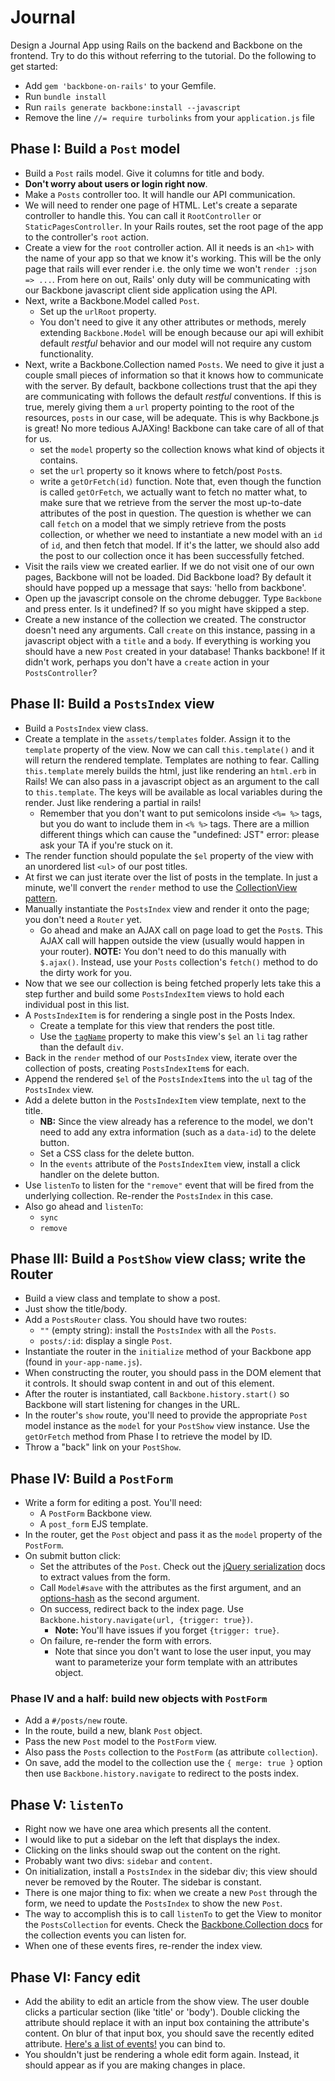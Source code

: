 # Journal

Design a Journal App using Rails on the backend and Backbone on the frontend.
Try to do this without referring to the tutorial. Do the following to get
started:

* Add `gem 'backbone-on-rails'` to your Gemfile.
* Run `bundle install`
* Run `rails generate backbone:install --javascript`
* Remove the line `//= require turbolinks` from your `application.js` file

## Phase I: Build a `Post` model

* Build a `Post` rails model. Give it columns for title and body.
* **Don't worry about users or login right now**.
* Make a `Posts` controller too. It will handle our API communication.
* We will need to render one page of HTML. Let's create a separate
  controller to handle this. You can call it `RootController` or
  `StaticPagesController`. In your Rails routes, set the root page
  of the app to the controller's `root` action.
* Create a view for the `root` controller action. All it needs is an `<h1>`
  with the name of your app so that we know it's working. This will be the
  only page that rails will ever render i.e. the only time we won't
  `render :json => ...`. From here on out, Rails' only duty will be
  communicating with our Backbone javascript client side application using
  the API.
* Next, write a Backbone.Model called `Post`.
    * Set up the `urlRoot` property.
    * You don't need to give it any other attributes or methods, merely
      extending `Backbone.Model` will be enough because our api will
      exhibit default *restful* behavior and our model will not require
      any custom functionality.
* Next, write a Backbone.Collection named `Posts`. We need to give it just
  a couple small pieces of information so that it knows how to communicate
  with the server. By default, backbone collections trust that the api they
  are communicating with follows the default *restful* conventions. If this
  is true, merely giving them a `url` property pointing to the root of the
  resources, `posts` in our case, will be adequate. This is why Backbone.js
  is great! No more tedious AJAXing! Backbone can take care of all of that
  for us.
    * set the `model` property so the collection knows what kind of
      objects it contains.
    * set the `url` property so it knows where to fetch/post `Post`s.
    * write a `getOrFetch(id)` function. Note that, even though the
      function is called `getOrFetch`, we actually want to fetch no
      matter what, to make sure that we retrieve from the server the
      most up-to-date attributes of the post in question. The question
      is whether we can call `fetch` on a model that we simply retrieve
      from the posts collection, or whether we need to instantiate a new
      model with an `id` of `id`, and then fetch that model. If it's the
      latter, we should also add the post to our collection once it has
      been successfully fetched.
* Visit the rails view we created earlier. If we do not visit one of our
  own pages, Backbone will not be loaded. Did Backbone load? By default it
  should have popped up a message that says: 'hello from backbone'.
* Open up the javascript console on the chrome debugger. Type `Backbone`
  and press enter. Is it undefined? If so you might have skipped a step.
* Create a new instance of the collection we created. The constructor doesn't
  need any arguments. Call `create` on this instance, passing in a javascript
  object with a `title` and a `body`. If everything is working you should
  have a new `Post` created in your database! Thanks backbone! If it didn't
  work, perhaps you don't have a `create` action in your `PostsController`?

## Phase II: Build a `PostsIndex` view

* Build a `PostsIndex` view class.
* Create a template in the `assets/templates` folder. Assign it to the
  `template` property of the view. Now we can call `this.template()` and
  it will return the rendered template. Templates are nothing to fear.
  Calling `this.template` merely builds the html, just like rendering an
  `html.erb` in Rails! We can also pass in a javascript object as an argument
  to the call to `this.template`. The keys will be available as local
  variables during the render. Just like rendering a partial in rails!
   * Remember that you don't want to put semicolons inside `<%= %>` tags,
  but you do want to include them in `<% %>` tags. There are a million
  different things which can cause the "undefined: JST" error: please ask
  your TA if you're stuck on it.
* The render function should populate the `$el` property of the view with
  an unordered list `<ul>` of our post titles.
* At first we can just iterate over the list of posts in the template. In
  just a minute, we'll convert the `render` method to use the
  [CollectionView pattern][collectionview].
* Manually instantiate the `PostsIndex` view and render it onto the
  page; you don't need a `Router` yet.
    * Go ahead and make an AJAX call on page load to get the `Post`s.
      This AJAX call will happen outside the view (usually would happen
      in your router). **NOTE:** You don't need to do this manually with
      `$.ajax()`. Instead, use your `Posts` collection's `fetch()` method
      to do the dirty work for you.
* Now that we see our collection is being fetched properly lets take this a
  step further and build some `PostsIndexItem` views to hold each
  individual post in this list.
* A `PostsIndexItem` is for rendering a single post in the Posts Index.
  * Create a template for this view that renders the post title.
  * Use the [`tagName`][bb-el] property to make this view's `$el` an `li` tag
    rather than the default `div`.
* Back in the `render` method of our `PostsIndex` view, iterate over the
  collection of posts, creating `PostsIndexItem`s for each.
* Append the rendered `$el` of the `PostsIndexItem`s into the `ul`
  tag of the `PostsIndex` view.
* Add a delete button in the `PostsIndexItem` view template, next to the title.
    * **NB:** Since the view already has a reference to the model, we don't
      need to add any extra information (such as a `data-id`) to the
      delete button.
    * Set a CSS class for the delete button.
    * In the `events` attribute of the `PostsIndexItem` view, install a click
      handler on the delete button.
* Use `listenTo` to listen for the `"remove"` event that will be fired
  from the underlying collection. Re-render the `PostsIndex` in this case.
* Also go ahead and `listenTo`:
    * `sync`
    * `remove`

[collectionview]: https://github.com/appacademy/backbone-curriculum/blob/master/w7d3/collection-view-pattern.md
[bb-el]: http://backbonejs.org/#View-el

## Phase III: Build a `PostShow` view class; write the Router

* Build a view class and template to show a post.
* Just show the title/body.
* Add a `PostsRouter` class. You should have two routes:
    * `""` (empty string): install the `PostsIndex` with all the `Posts`.
    * `posts/:id`: display a single `Post`.
* Instantiate the router in the `initialize` method of your Backbone app (found
  in `your-app-name.js`).
* When constructing the router, you should pass in the DOM
  element that it controls. It should swap content in and out of this
  element.
* After the router is instantiated, call `Backbone.history.start()` so
  Backbone will start listening for changes in the URL.
* In the router's `show` route, you'll need to provide the appropriate
  `Post` model instance as the `model` for your `PostShow` view instance.
  Use the `getOrFetch` method from Phase I to retrieve the model by ID.
* Throw a "back" link on your `PostShow`.

## Phase IV: Build a `PostForm`

* Write a form for editing a post. You'll need:
    * A `PostForm` Backbone view.
    * A `post_form` EJS template.
* In the router, get the `Post` object and pass it as the `model`
  property of the `PostForm`.
* On submit button click:
    * Set the attributes of the `Post`. Check out the
      [jQuery serialization][jquery-serialize] docs to extract values
      from the form.
    * Call `Model#save` with the attributes as the first argument, and an
      [options-hash][model-save] as the second argument.
    * On success, redirect back to the index page. Use
      `Backbone.history.navigate(url, {trigger: true})`.
      * **Note:** You'll have issues if you forget `{trigger: true}`.
    * On failure, re-render the form with errors.
      * Note that since you don't want to lose the user input, you may
      want to parameterize your form template with an attributes
      object.

[model-save]: http://backbonejs.org/#Model-save
[jquery-serialize]: https://github.com/appacademy/js-curriculum/blob/master/w6d5/ajax-remote-forms.md
[router-docs]: http://backbonejs.org/#Router-navigate

### Phase IV and a half: build new objects with `PostForm`

* Add a `#/posts/new` route.
* In the route, build a new, blank `Post` object.
* Pass the new `Post` model to the `PostForm` view.
* Also pass the `Posts` collection to the `PostForm` (as attribute
  `collection`).
* On save, add the model to the collection use the `{ merge: true }`
  option then use `Backbone.history.navigate` to redirect to
  the posts index.

## Phase V: `listenTo`

* Right now we have one area which presents all the content.
* I would like to put a sidebar on the left that displays the index.
* Clicking on the links should swap out the content on the right.
* Probably want two divs: `sidebar` and `content`.
* On initialization, install a `PostsIndex` in the sidebar div;
  this view should never be removed by the Router. The sidebar is
  constant.
* There is one major thing to fix: when we create a new `Post` through
  the form, we need to update the `PostsIndex` to show the new
  `Post`.
* The way to accomplish this is to call `listenTo` to get the View to
  monitor the `PostsCollection` for events. Check the
  [Backbone.Collection docs][backbone-collection] for the collection
  events you can listen for.
* When one of these events fires, re-render the index view.

[backbone-collection]: http://backbonejs.org/#Collection

## Phase VI: Fancy edit

* Add the ability to edit an article from the show view. The user double
  clicks a particular section (like 'title' or 'body'). Double clicking
  the attribute should replace it with an input box containing the attribute's
  content. On blur of that input box, you should save the recently
  edited attribute. [Here's a list of events!][js-events] you can bind to.
* You shouldn't just be rendering a whole edit form
  again. Instead, it should appear as if you are making changes
  in place.

[js-events]: https://developer.mozilla.org/en-US/docs/Web/Reference/Events
